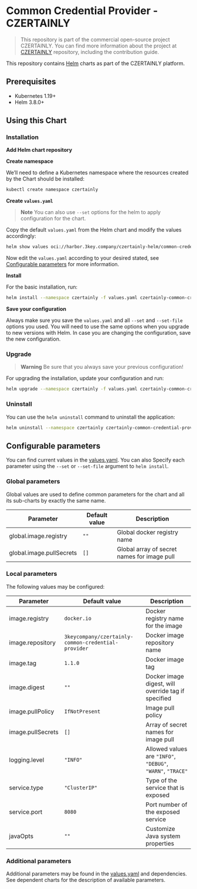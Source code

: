 # Common Credential Provider - CZERTAINLY

> This repository is part of the commercial open-source project CZERTAINLY. You can find more information about the project at [CZERTAINLY](https://github.com/3KeyCompany/CZERTAINLY) repository, including the contribution guide.

This repository contains [Helm](https://helm.sh/) charts as part of the CZERTAINLY platform.

## Prerequisites
- Kubernetes 1.19+
- Helm 3.8.0+

## Using this Chart

### Installation

**Add Helm chart repository**

**Create namespace**

We’ll need to define a Kubernetes namespace where the resources created by the Chart should be installed:
```bash
kubectl create namespace czertainly
```

**Create `values.yaml`**

> **Note**
> You can also use `--set` options for the helm to apply configuration for the chart.

Copy the default `values.yaml` from the Helm chart and modify the values accordingly:
```bash
helm show values oci://harbor.3key.company/czertainly-helm/common-credential-provider > values.yaml
```
Now edit the `values.yaml` according to your desired stated, see [Configurable parameters](#configurable-parameters) for more information.

**Install**

For the basic installation, run:
```bash
helm install --namespace czertainly -f values.yaml czertainly-common-credential-provider oci://harbor.3key.company/czertainly-helm/common-credential-provider
```

**Save your configuration**

Always make sure you save the `values.yaml` and all `--set` and `--set-file` options you used. You will need to use the same options when you upgrade to new versions with Helm. In case you are changing the configuration, save the new configuration.

### Upgrade

> **Warning**
> Be sure that you always save your previous configuration!

For upgrading the installation, update your configuration and run:
```bash
helm upgrade --namespace czertainly -f values.yaml czertainly-common-credential-provider oci://harbor.3key.company/czertainly-helm/common-credential-provider
```

### Uninstall

You can use the `helm uninstall` command to uninstall the application:
```bash
helm uninstall --namespace czertainly czertainly-common-credential-provider
```

## Configurable parameters

You can find current values in the [values.yaml](values.yaml).
You can also Specify each parameter using the `--set` or `--set-file` argument to `helm install`.

### Global parameters

Global values are used to define common parameters for the chart and all its sub-charts by exactly the same name.

| Parameter                | Default value | Description                                 |
|--------------------------|---------------|---------------------------------------------|
| global.image.registry    | `""`          | Global docker registry name                 |
| global.image.pullSecrets | `[]`          | Global array of secret names for image pull |

### Local parameters

The following values may be configured:

| Parameter         | Default value                                       | Description                                                 |
|-------------------|-----------------------------------------------------|-------------------------------------------------------------|
| image.registry    | `docker.io`                                         | Docker registry name for the image                          |
| image.repository  | `3keycompany/czertainly-common-credential-provider` | Docker image repository name                                |
| image.tag         | `1.1.0`                                             | Docker image tag                                            |
| image.digest      | `""`                                                | Docker image digest, will override tag if specified         |
| image.pullPolicy  | `IfNotPresent`                                      | Image pull policy                                           |
| image.pullSecrets | `[]`                                                | Array of secret names for image pull                        |
| logging.level     | `"INFO"`                                            | Allowed values are `"INFO"`, `"DEBUG"`, `"WARN"`, `"TRACE"` |
| service.type      | `"ClusterIP"`                                       | Type of the service that is exposed                         |
| service.port      | `8080`                                              | Port number of the exposed service                          |
| javaOpts          | `""`                                                | Customize Java system properties                            |

### Additional parameters

Additional parameters may be found in the [values.yaml](values.yaml) and dependencies.
See dependent charts for the description of available parameters.